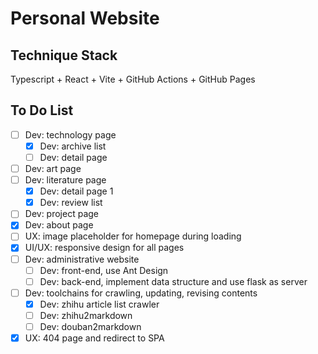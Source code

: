 # Personal Website

## Technique Stack
Typescript + React + Vite + GitHub Actions + GitHub Pages

## To Do List
- [ ] Dev: technology page
  - [x] Dev: archive list
  - [ ] Dev: detail page
- [ ] Dev: art page
- [ ] Dev: literature page
  - [x] Dev: detail page 1
  - [x] Dev: review list
- [ ] Dev: project page
- [x] Dev: about page
- [ ] UX: image placeholder for homepage during loading
- [x] UI/UX: responsive design for all pages
- [ ] Dev: administrative website
  - [ ] Dev: front-end, use Ant Design
  - [ ] Dev: back-end, implement data structure and use flask as server
- [ ] Dev: toolchains for crawling, updating, revising contents
  - [x] Dev: zhihu article list crawler
  - [ ] Dev: zhihu2markdown
  - [ ] Dev: douban2markdown
- [x] UX: 404 page and redirect to SPA
